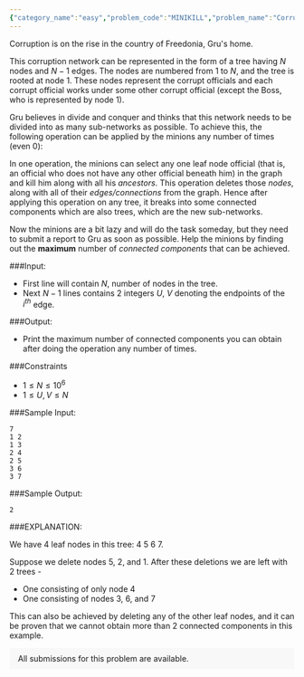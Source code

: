 ```yaml
---
{"category_name":"easy","problem_code":"MINIKILL","problem_name":"Corruption in Freedonia","problemComponents":{"constraints":"","constraintsState":false,"subtasks":"","subtasksState":false,"inputFormat":"","inputFormatState":false,"outputFormat":"","outputFormatState":false,"sampleTestCases":{}},"video_editorial_url":"","languages_supported":{"0":"CPP14","1":"C","2":"JAVA","3":"PYTH 3.6","4":"PYTH","5":"PYP3","6":"CS2","7":"ADA","8":"PYPY","9":"TEXT","10":"PAS fpc","11":"NODEJS","12":"RUBY","13":"PHP","14":"GO","15":"HASK","16":"TCL","17":"PERL","18":"SCALA","19":"LUA","20":"kotlin","21":"BASH","22":"JS","23":"LISP sbcl","24":"rust","25":"PAS gpc","26":"BF","27":"CLOJ","28":"R","29":"D","30":"CAML","31":"FORT","32":"ASM","33":"swift","34":"FS","35":"WSPC","36":"LISP clisp","37":"SQL","38":"SCM guile","39":"PERL6","40":"ERL","41":"CLPS","42":"ICK","43":"NICE","44":"PRLG","45":"ICON","46":"COB","47":"SCM chicken","48":"PIKE","49":"SCM qobi","50":"ST","51":"NEM"},"max_timelimit":2,"source_sizelimit":50000,"problem_author":"panik","problem_tester":null,"date_added":"21-12-2019","tags":{"0":"graphs","1":"panik"},"problem_difficulty_level":"Easy","best_tag":"","editorial_url":"https://discuss.codechef.com/problems/MINIKILL","time":{"view_start_date":1578942000,"submit_start_date":1578942000,"visible_start_date":1578942000,"end_date":1735669800},"is_direct_submittable":false,"problemDiscussURL":"https://discuss.codechef.com/search?q=MINIKILL","is_proctored":false,"visitedContests":{},"layout":"problem"}
---
```

Corruption is on the rise in the country of Freedonia, Gru's home. 

This corruption network can be represented in the form of a tree having $N$ nodes and $N-1$ edges. The nodes are numbered from $1$ to $N$, and the tree is rooted at node $1$. These nodes represent the corrupt officials and each corrupt official works under some other corrupt official (except the Boss, who is represented by node $1$).

Gru believes in divide and conquer and thinks that this network needs to be divided into as many sub-networks as possible. To achieve this, the following operation can be applied by the minions any number of times (even 0):

In one operation, the minions can select any one leaf node official (that is, an official who does not have any other official beneath him) in the graph and kill him along with all his _ancestors_. This operation deletes those _nodes_, along with all of their _edges/connections_ from the graph. Hence after applying this operation on any tree, it breaks into some connected components which are also trees, which are the new sub-networks.

Now the minions are a bit lazy and will do the task someday, but they need to submit a report to Gru as soon as possible. Help the minions by finding out the **maximum** number of _connected components_ that can be achieved.

###Input:

- First line will contain $N$, number of nodes in the tree. 
- Next $N-1$ lines contains 2 integers $U$, $V$ denoting the endpoints of the $i^{th}$ edge.

###Output:

- Print the maximum number of connected components you can obtain after doing the operation any number of times.

###Constraints 
- $1 \leq N \leq 10^6$
- $1 \leq U,V \leq N$

###Sample Input:
```
7
1 2
1 3
2 4
2 5
3 6
3 7
```
###Sample Output:
```
2
```

###EXPLANATION:

We have $4$ leaf nodes in this tree: $4$ $5$ $6$ $7$. 

Suppose we delete nodes $5$, $2$, and $1$. After these deletions we are left with $2$ trees -
- One consisting of only node $4$
- One consisting of nodes $3$, $6$, and $7$

This can also be achieved by deleting any of the other leaf nodes, and it can be proven that we cannot obtain more than $2$ connected components in this example.
<aside style='background: #f8f8f8;padding: 10px 15px;'><div>All submissions for this problem are available.</div></aside>